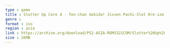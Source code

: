 ```yaml
---
type : game
title : Slotter Up Core 4 - Ton-chan Gekida! Jissen Pachi-Slot Ore-izm!! (Japan)
genre : 
format : iso
region : asia
link : https://archive.org/download/PS2-ASIA-ROMS321COM/Slotter%20Up%20Core%204%20-%20Ton-chan%20Gekida%21%20Jissen%20Pachi-Slot%20Ore-izm%21%21%20%28Japan%29.7z
size : 26MB
---
```

